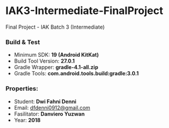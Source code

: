 # IAK3-Intermediate-FinalProject
Final Project - IAK Batch 3 (Intermediate)

### Build & Test
* Minimum SDK: **19 (Android KitKat)**
* Build Tool Version: **27.0.1**
* Gradle Wrapper: **gradle-4.1-all.zip**
* Gradle Tools: **com.android.tools.build:gradle:3.0.1**
 
### Properties:
* Student: **Dwi Fahni Denni**
* Email: <dfdenni0912@gmail.com>
* Fasilitator: **Danviero Yuzwan**
* Year: **2018**
